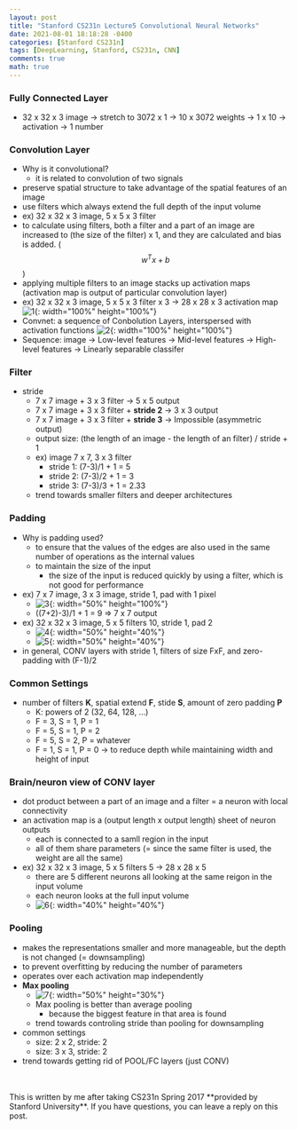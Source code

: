 ```yaml
---
layout: post
title: "Stanford CS231n Lecture5 Convolutional Neural Networks"
date: 2021-08-01 18:18:28 -0400
categories: [Stanford CS231n]
tags: [DeepLearning, Stanford, CS231n, CNN]
comments: true
math: true
---
```


### Fully Connected Layer
- 32 x 32 x 3 image -> stretch to 3072 x 1 -> 10 x 3072 weights -> 1 x 10 -> activation -> 1 number

### Convolution Layer
- Why is it convolutional?
    - it is related to convolution of two signals
- preserve spatial structure to take advantage of the spatial features of an image
- use filters which always extend the full depth of the input volume
- ex) 32 x 32 x 3 image, 5 x 5 x 3 filter
- to calculate using filters, both a filter and a part of an image are increased to (the size of the filter) x 1, and they are calculated and bias is added. ($$w^Tx + b$$)
- applying multiple filters to an image stacks up activation maps (activation map is output of particular convolution layer)
- ex) 32 x 32 x 3 image, 5 x 5 x 3 filter x 3 -> 28 x 28 x 3 activation map
![1](/images/cs231n/lec5/1.png){: width="100%" height="100%"}
- Convnet: a sequence of Conbolution Layers, interspersed with activation functions
![2](/images/cs231n/lec5/2.png){: width="100%" height="100%"}
- Sequence: image -> Low-level features -> Mid-level features -> High-level features -> Linearly separable classifer

### Filter
- stride
    - 7 x 7 image + 3 x 3 filter -> 5 x 5 output
    - 7 x 7 image + 3 x 3 filter + **stride 2** -> 3 x 3 output
    - 7 x 7 image + 3 x 3 filter + **stride 3** -> Impossible (asymmetric output)
    - output size: (the length of an image - the length of an filter) / stride + 1
    - ex) image 7 x 7, 3 x 3 filter
        - stride 1: (7-3)/1 + 1 = 5
        - stride 2: (7-3)/2 + 1 = 3
        - stride 3: (7-3)/3 + 1 = 2.33
    - trend towards smaller filters and deeper architectures

### Padding
- Why is padding used?
    - to ensure that the values of the edges are also used in the same number of operations as the internal values
    - to maintain the size of the input
        - the size of the input is reduced quickly by using a filter, which is not good for performance
- ex) 7 x 7 image, 3 x 3 image, stride 1, pad with 1 pixel
    - ![3](/images/cs231n/lec5/3.png){: width="50%" height="100%"}
    - ((7+2)-3)/1 + 1 = 9 => 7 x 7 output
- ex) 32 x 32 x 3 image, 5 x 5 filters 10, stride 1, pad 2
    - ![4](/images/cs231n/lec5/4.png){: width="50%" height="40%"}
    - ![5](/images/cs231n/lec5/5.png){: width="50%" height="40%"}
- in general, CONV layers with stride 1, filters of size FxF, and zero-padding with (F-1)/2

### Common Settings
- number of filters **K**, spatial extend **F**, stide **S**, amount of zero padding **P**
    - K: powers of 2 (32, 64, 128, ...)
    - F = 3, S = 1, P = 1
    - F = 5, S = 1, P = 2
    - F = 5, S = 2, P = whatever
    - F = 1, S = 1, P = 0 -> to reduce depth while maintaining width and height of input

### Brain/neuron view of CONV layer
- dot product between a part of an image and a filter = a neuron with local connectivity
- an activation map is a (output length x output length) sheet of neuron outputs
    - each is connected to a samll region in the input
    - all of them share parameters (= since the same filter is used, the weight are all the same)
- ex) 32 x 32 x 3 image, 5 x 5 filters 5 -> 28 x 28 x 5
    - there are 5 different neurons all looking at the same reigon in the input volume
    - each neuron looks at the full input volume
    - ![6](/images/cs231n/lec5/6.png){: width="40%" height="40%"}

### Pooling
- makes the representations smaller and more manageable, but the depth is not changed (= downsampling)
- to prevent overfitting by reducing the number of parameters 
- operates over each activation map independently
- **Max pooling**
    - ![7](/images/cs231n/lec5/7.png){: width="50%" height="30%"}
    - Max pooling is better than average pooling
        - because the biggest feature in that area is found
    - trend towards controling stride than pooling for downsampling
- common settings
    - size: 2 x 2, stride: 2
    - size: 3 x 3, stride: 2
- trend towards getting rid of POOL/FC layers (just CONV)

<br/>
<br/>
This is written by me after taking CS231n Spring 2017 **provided by Stanford University**.
If you have questions, you can leave a reply on this post.